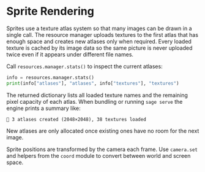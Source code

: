 # Sprite Rendering

Sprites use a texture atlas system so that many images can be drawn in a single
call. The resource manager uploads textures to the first atlas that has enough
space and creates new atlases only when required. Every loaded texture is cached
by its image data so the same picture is never uploaded twice even if it appears
under different file names.

Call `resources.manager.stats()` to inspect the current atlases:

```python
info = resources.manager.stats()
print(info["atlases"], "atlases", info["textures"], "textures")
```

The returned dictionary lists all loaded texture names and the remaining pixel
capacity of each atlas. When bundling or running `sage serve` the engine prints a
summary like:

```
🧵 3 atlases created (2048×2048), 38 textures loaded
```

New atlases are only allocated once existing ones have no room for the next
image.

Sprite positions are transformed by the camera each frame. Use `camera.set`
and helpers from the `coord` module to convert between world and screen space.
